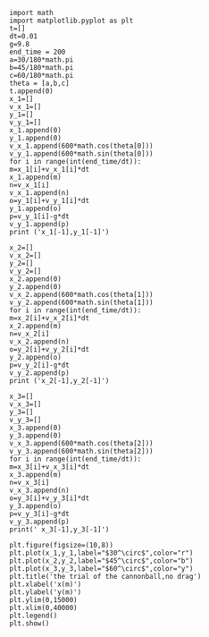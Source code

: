 				   
    import math
    import matplotlib.pyplot as plt
    t=[]
    dt=0.01
    g=9.8
    end_time = 200
	a=30/180*math.pi
	b=45/180*math.pi
	c=60/180*math.pi
	theta = [a,b,c]
	t.append(0)
	x_1=[]
	v_x_1=[]
	y_1=[]
	v_y_1=[]
	x_1.append(0)
	y_1.append(0)
	v_x_1.append(600*math.cos(theta[0]))
	v_y_1.append(600*math.sin(theta[0]))
	for i in range(int(end_time/dt)):
	m=x_1[i]+v_x_1[i]*dt
	x_1.append(m)
	n=v_x_1[i]
 	v_x_1.append(n)
	o=y_1[i]+v_y_1[i]*dt
	y_1.append(o)
	p=v_y_1[i]-g*dt
	v_y_1.append(p)
	print ('x_1[-1],y_1[-1]')

	x_2=[]
	v_x_2=[]
	y_2=[]
	v_y_2=[]
	x_2.append(0)
	y_2.append(0)
	v_x_2.append(600*math.cos(theta[1]))
	v_y_2.append(600*math.sin(theta[1]))
	for i in range(int(end_time/dt)):
	m=x_2[i]+v_x_2[i]*dt
	x_2.append(m)
	n=v_x_2[i]
	v_x_2.append(n)
	o=y_2[i]+v_y_2[i]*dt
	y_2.append(o)
	p=v_y_2[i]-g*dt
	v_y_2.append(p)
	print ('x_2[-1],y_2[-1]')
		
	x_3=[]
	v_x_3=[]
	y_3=[]
	v_y_3=[]
	x_3.append(0)
	y_3.append(0)
	v_x_3.append(600*math.cos(theta[2]))
	v_y_3.append(600*math.sin(theta[2]))
	for i in range(int(end_time/dt)):
	m=x_3[i]+v_x_3[i]*dt
	x_3.append(m)
	n=v_x_3[i]
	v_x_3.append(n)
	o=y_3[i]+v_y_3[i]*dt
	y_3.append(o)
	p=v_y_3[i]-g*dt
	v_y_3.append(p)
	print(' x_3[-1],y_3[-1]')

	plt.figure(figsize=(10,8))
	plt.plot(x_1,y_1,label="$30^\circ$",color="r")
	plt.plot(x_2,y_2,label="$45^\circ$",color="b")
	plt.plot(x_3,y_3,label="$60^\circ$",color="y")
	plt.title('the trial of the cannonball,no drag')
	plt.xlabel('x(m)')
	plt.ylabel('y(m)')
	plt.ylim(0,15000)
	plt.xlim(0,40000)
 	plt.legend()
	plt.show()

